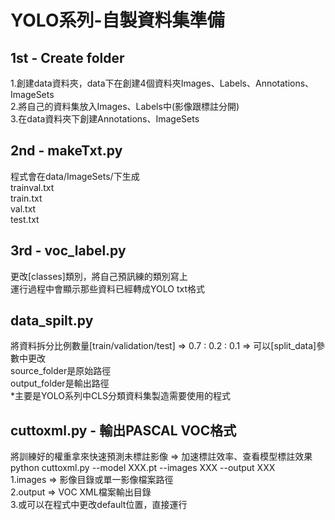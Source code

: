 # YOLO系列-自製資料集準備
## 1st - Create folder
1.創建data資料夾，data下在創建4個資料夾Images、Labels、Annotations、ImageSets  
2.將自己的資料集放入Images、Labels中(影像跟標註分開)  
3.在data資料夾下創建Annotations、ImageSets
## 2nd - makeTxt.py
程式會在data/ImageSets/下生成  
trainval.txt  
train.txt  
val.txt  
test.txt
## 3rd - voc_label.py
更改[classes]類別，將自己預訊練的類別寫上  
運行過程中會顯示那些資料已經轉成YOLO txt格式
## data_spilt.py
將資料拆分比例數量[train/validation/test] => 0.7 : 0.2 : 0.1 => 可以[split_data]參數中更改  
source_folder是原始路徑  
output_folder是輸出路徑  
*主要是YOLO系列中CLS分類資料集製造需要使用的程式
## cuttoxml.py - 輸出PASCAL VOC格式
將訓練好的權重拿來快速預測未標註影像 => 加速標註效率、查看模型標註效果  
python cuttoxml.py --model XXX.pt --images XXX --output XXX  
1.images => 影像目錄或單一影像檔案路徑  
2.output => VOC XML檔案輸出目錄  
3.或可以在程式中更改default位置，直接運行
